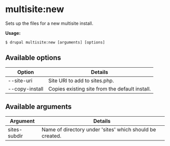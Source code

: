 # multisite:new
Sets up the files for a new multisite install.

**Usage:**
```
$ drupal multisite:new [arguments] [options]
```

## Available options
Option | Details
-------|-------------
--site-uri | Site URI to add to sites.php.
--copy-install | Copies existing site from the default install.

## Available arguments
Argument | Details
---------|-------------
sites-subdir | Name of directory under 'sites' which should be created.
